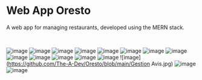 # Web App Oresto 

A web app for managing restaurants, developed using the MERN stack.

<br>

![image](https://github.com/The-A-Dev/Oresto/blob/main/insng.jpg)
![image](https://github.com/The-A-Dev/Oresto/blob/main/signup.jpg)
![image](https://github.com/The-A-Dev/Oresto/blob/main/sd.jpg)
![image](https://github.com/The-A-Dev/Oresto/blob/main/os.jpg)
![image](https://github.com/The-A-Dev/Oresto/blob/main/ok.jpg)
![image](https://github.com/The-A-Dev/Oresto/blob/main/men.jpg)
![image](https://github.com/The-A-Dev/Oresto/blob/main/ger1.jpg)
![image](https://github.com/The-A-Dev/Oresto/blob/main/ger.jpg)
![image](https://github.com/The-A-Dev/Oresto/blob/main/fda.jpg)
![image](https://github.com/The-A-Dev/Oresto/blob/main/dar.jpg)
![image](https://github.com/The-A-Dev/Oresto/blob/main/cmd.jpg)
![image](https://github.com/The-A-Dev/Oresto/blob/main/Reservation.jpg)
![image](https://github.com/The-A-Dev/Oresto/blob/main/Res.jpg)
![image](https://github.com/The-A-Dev/Oresto/blob/main/Gestion Avis.jpg)
![image](https://github.com/The-A-Dev/Oresto/blob/main/Admin.jpg)
![image](https://github.com/The-A-Dev/Oresto/blob/main/Comm.jpg)

